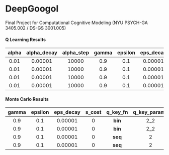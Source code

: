 # DeepGoogol
Final Project for Computational Cognitive Modeling (NYU PSYCH-GA 3405.002 / DS-GS 3001.005)

#### Q Learning Results

| alpha | alpha\_decay | alpha\_step | gamma | epsilon | eps\_decay | s\_cost | q\_learn | q\_key\_fn | q\_key\_params | v\_fn | lo | hi | n\_idx | replace | reward\_fn | reward | n\_games | n\_print | delay | curr\_epoch | curr\_params | lo\_eval | hi\_eval | n\_idx\_eval | replace\_eval | reward\_fn\_eval | reward\_eval | n\_games\_eval | n\_print\_eval | delay\_eval |
|:-:|:-:|:-:|:-:|:-:|:-:|:-:|:-:|:-:|:-:|:-:|:-:|:-:|:-:|:-:|:-:|:-:|:-:|:-:|:-:|:-:|:-:|:-:|:-:|:-:|:-:|:-:|:-:|:-:|:-:|:-:|
| 0.01 | 0.00001 | 10000 | 0.9 | 0.1 | 0.00001 | 0 | False | **bin** | 2\_2 | vMax | 1 | 10000 | 50 | False | **scalar** | 10\_10 | **10000000** | 10000 | 0 | 70000000 | 0\_0\_- | 1 | 10000 | 50 | False | scalar | 10\_1 | 10000 | 1000 | 0 |
| 0.01 | 0.00001 | 10000 | 0.9 | 0.1 | 0.00001 | 0 | False | **bin** | 2\_2 | vMax | 1 | 10000 | 50 | False | **topN** | 10\_10\_3 | **10000000** | 10000 | 0 | 70000000 | 0\_0\_10\_- | 1 | 10000 | 50 | False | scalar | 10\_1 | 10000 | 1000 | 0 |
| 0.01 | 0.00001 | 10000 | 0.9 | 0.1 | 0.00001 | 0 | False | **seq** | 2 | vSeq | 1 | 10000 | 50 | False | **scalar** | 10\_10 | **50000000** | 10000 | 0 | 70000000 | 0\_0\_- | 1 | 10000 | 50 | False | scalar | 10\_1 | 10000 | 1000 | 0 |
| 0.01 | 0.00001 | 10000 | 0.9 | 0.1 | 0.00001 | 0 | False | **seq** | 2 | vSeq | 1 | 10000 | 50 | False | **topN** | 10\_10\_3 | **50000000** | 10000 | 0 | 70000000 | 0\_0\_10\_- | 1 | 10000 | 50 | False | scalar | 10\_1 | 10000 | 1000 | 0 |

#### Monte Carlo Results

| gamma | epsilon | eps\_decay | s\_cost | q\_key\_fn | q\_key\_params | v\_fn | lo | hi | n\_idx | replace | reward\_fn | reward | n\_episodes | curr\_epoch | curr\_params | lo\_eval | hi\_eval | n\_idx\_eval | replace\_eval | reward\_fn\_eval | reward\_eval | n\_games\_eval | n\_print\_eval | delay\_eval |
|:-:|:-:|:-:|:-:|:-:|:-:|:-:|:-:|:-:|:-:|:-:|:-:|:-:|:-:|:-:|:-:|:-:|:-:|:-:|:-:|:-:|:-:|:-:|:-:|:-:|
| 0.9 | 0.1 | 0.00001 | 0 | **bin** | 2\_2 | vMax | 1 | 10000 | 50 | False | **scalar** | 10\_10 | **1000000** | 70000000 | 0\_0\_- | 1 | 10000 | 50 | False | scalar | 10\_1 | 10000 | 1000 | 0 |
| 0.9 | 0.1 | 0.00001 | 0 | **bin** | 2\_2 | vMax | 1 | 10000 | 50 | False | **topN** | 10\_10\_3 | **1000000** | 70000000 | 0\_0\_10\_- | 1 | 10000 | 50 | False | scalar | 10\_1 | 10000 | 1000 | 0 |
| 0.9 | 0.1 | 0.00001 | 0 | **seq** | 2 | vSeq | 1 | 10000 | 50 | False | **scalar** | 10\_10 | **100000** | 70000000 | 0\_0\_- | 1 | 10000 | 50 | False | scalar | 10\_1 | 10000 | 1000 | 0 |
| 0.9 | 0.1 | 0.00001 | 0 | **seq** | 2 | vSeq | 1 | 10000 | 50 | False | **topN** | 10\_10\_3 | **100000** | 70000000 | 0\_0\_10\_- | 1 | 10000 | 50 | False | scalar | 10\_1 | 10000 | 1000 | 0 |
